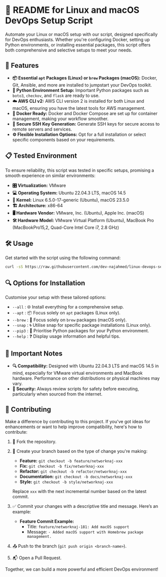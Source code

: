 # 📘 README for Linux and macOS DevOps Setup Script

Automate your Linux or macOS setup with our script, designed specifically for DevOps
enthusiasts. Whether you're configuring Docker, setting up Python environments,
or installing essential packages, this script offers both comprehensive and
selective setups to meet your needs.

## 🚀 Features

- **📦 Essential `apt` Packages (Linux) or `brew` Packages (macOS):** Docker, Git, Ansible, and more are installed
to jumpstart your DevOps toolkit.
- **🐍 Python Environment Setup:** Important Python packages such as `boto3`,
`checkov`, and `flask` are ready to use.
- **☁️ AWS CLI v2:** AWS CLI version 2 is installed for both Linux and macOS, ensuring you have the latest tools for AWS management.
- **🐳 Docker Ready:** Docker and Docker Compose are set up for container
management, making your workflow smoother.
- **🔐 Secure SSH Key Generation:** Generate SSH keys for secure access to
remote servers and services.
- **⚙️ Flexible Installation Options:** Opt for a full installation or select
specific components based on your requirements.

## 📋 Tested Environment

To ensure reliability, this script was tested in specific setups, promising a
smooth experience on similar environments:

- **🎛 Virtualization:** VMware
- **💻 Operating System:** Ubuntu 22.04.3 LTS, macOS 14.5
- **🔧 Kernel:** Linux 6.5.0-17-generic (Ubuntu), macOS 23.5.0
- **🏗 Architecture:** x86-64
- **🖥 Hardware Vendor:** VMware, Inc. (Ubuntu), Apple Inc. (macOS)
- **🛠 Hardware Model:** VMware Virtual Platform (Ubuntu), MacBook Pro (MacBookPro15,2, Quad-Core Intel Core i7, 2.8 GHz)

## 🛠 Usage

Get started with the script using the following command:

```bash
curl -sS https://raw.githubusercontent.com/dev-najahmed/linux-devops-setup/main/devops_setup_script.sh | sudo bash 
```

## 🔍 Options for Installation

Customise your setup with these tailored options:

- `--all` : 🌐 Install everything for a comprehensive setup.
- `--apt` : 📦 Focus solely on `apt` packages (Linux only).
- `--brew` : 🍺 Focus solely on `brew` packages (macOS only).
- `--snap` : 🌀 Utilise snap for specific package installations (Linux only).
- `--pip3` : 🐍 Prioritise Python packages for your Python environment.
- `--help` : ❓ Display usage information and helpful tips.

## 📝 Important Notes

- **🔍 Compatibility:** Designed with Ubuntu 22.04.3 LTS and macOS 14.5 in mind, especially
for VMware virtual environments and MacBook hardware. Performance on other distributions or physical
machines may vary.
- **🔐 Security:** Always review scripts for safety before executing,
particularly when sourced from the internet.

## 🤝 Contributing

Make a difference by contributing to this project. If you've got ideas for
enhancements or want to help improve compatibility, here's how to contribute:

1. 🍴 Fork the repository.
2. 🌟 Create your branch based on the type of change you're making:

   - **Feature:** `git checkout -b feature/networknaj-xxx`
   - **Fix:** `git checkout -b fix/networknaj-xxx`
   - **Refactor:** `git checkout -b refactor/networknaj-xxx`
   - **Documentation:** `git checkout -b docs/networknaj-xxx`
   - **Style:** `git checkout -b style/networknaj-xxx`

   Replace `xxx` with the next incremental number based on the latest commit.

3. ✅ Commit your changes with a descriptive title and message. Here’s an example:

   - **Feature Commit Example:**
     - Title: `feature/networknaj-181: Add macOS support`
     - Message: `- Added macOS support with Homebrew package management.`

4. 📤 Push to the branch (`git push origin <branch-name>`).
5. 📬 Open a Pull Request.


Together, we can build a more powerful and efficient DevOps environment!
